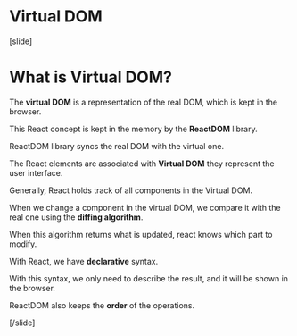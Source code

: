 # Virtual DOM

[slide]

# What is Virtual DOM?

The **virtual DOM** is a representation of the real DOM, which is kept in the browser.

This React concept is kept in the memory by the **ReactDOM** library.

ReactDOM library syncs the real DOM with the virtual one.

The React elements are associated with **Virtual DOM** they represent the user interface.

Generally, React holds track of all components in the Virtual DOM.

When we change a component in the virtual DOM, we compare it with the real one using the **diffing algorithm**.

When this algorithm returns what is updated, react knows which part to modify.

With React, we have **declarative** syntax.

With this syntax, we only need to describe the result, and it will be shown in the browser.

ReactDOM also keeps the **order** of the operations.

[/slide]
